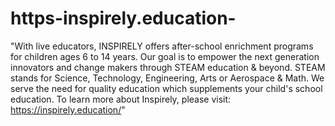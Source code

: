 # https-inspirely.education-
"With live educators, INSPIRELY offers after-school enrichment programs for children ages 6 to 14 years. Our goal is to empower the next generation innovators and change makers through STEAM education &amp; beyond. STEAM stands for Science, Technology, Engineering, Arts or Aerospace &amp; Math.   We serve the need for quality education which supplements your child's school education. To learn more about Inspirely, please visit: https://inspirely.education/"
